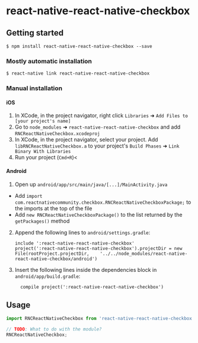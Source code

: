 
# react-native-react-native-checkbox

## Getting started

`$ npm install react-native-react-native-checkbox --save`

### Mostly automatic installation

`$ react-native link react-native-react-native-checkbox`

### Manual installation


#### iOS

1. In XCode, in the project navigator, right click `Libraries` ➜ `Add Files to [your project's name]`
2. Go to `node_modules` ➜ `react-native-react-native-checkbox` and add `RNCReactNativeCheckbox.xcodeproj`
3. In XCode, in the project navigator, select your project. Add `libRNCReactNativeCheckbox.a` to your project's `Build Phases` ➜ `Link Binary With Libraries`
4. Run your project (`Cmd+R`)<

#### Android

1. Open up `android/app/src/main/java/[...]/MainActivity.java`
  - Add `import com.reactnativecommunity.checkbox.RNCReactNativeCheckboxPackage;` to the imports at the top of the file
  - Add `new RNCReactNativeCheckboxPackage()` to the list returned by the `getPackages()` method
2. Append the following lines to `android/settings.gradle`:
  	```
  	include ':react-native-react-native-checkbox'
  	project(':react-native-react-native-checkbox').projectDir = new File(rootProject.projectDir, 	'../../node_modules/react-native-react-native-checkbox/android')
  	```
3. Insert the following lines inside the dependencies block in `android/app/build.gradle`:
  	```
      compile project(':react-native-react-native-checkbox')
  	```


## Usage
```javascript
import RNCReactNativeCheckbox from 'react-native-react-native-checkbox';

// TODO: What to do with the module?
RNCReactNativeCheckbox;
```
  